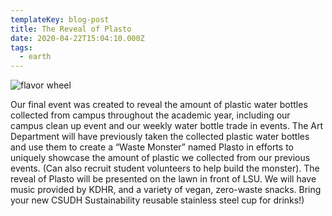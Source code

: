 ```yaml
---
templateKey: blog-post
title: The Reveal of Plasto
date: 2020-04-22T15:04:10.000Z
tags:
  - earth
---
```


![flavor wheel](/img/electro.jpg)

Our final event was created to reveal the amount of plastic water bottles collected from campus throughout the academic year, including our campus clean up event and our weekly water bottle trade in events. The Art Department will have previously taken the collected plastic water bottles and use them to create a “Waste Monster” named Plasto in efforts to uniquely showcase the amount of plastic we collected from our previous events. (Can also recruit student volunteers to help build the monster). The reveal of Plasto will be presented on the lawn in front of LSU. We will have music provided by KDHR, and a variety of vegan, zero-waste snacks. Bring your new CSUDH Sustainability reusable stainless steel cup for drinks!)
